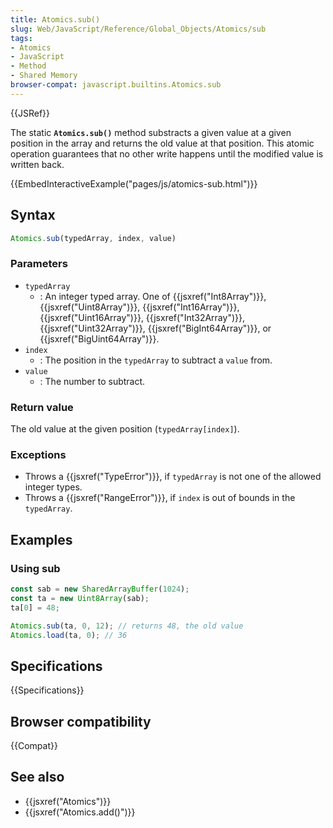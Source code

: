 ```yaml
---
title: Atomics.sub()
slug: Web/JavaScript/Reference/Global_Objects/Atomics/sub
tags:
- Atomics
- JavaScript
- Method
- Shared Memory
browser-compat: javascript.builtins.Atomics.sub
---
```

{{JSRef}}

The static **`Atomics.sub()`** method substracts a given value at a given
position in the array and returns the old value at that position. This atomic
operation guarantees that no other write happens until the modified value is
written back.

{{EmbedInteractiveExample("pages/js/atomics-sub.html")}}

## Syntax

```js
Atomics.sub(typedArray, index, value)
```

### Parameters

*   `typedArray`
    *   : An integer typed array. One of {{jsxref("Int8Array")}},
        {{jsxref("Uint8Array")}}, {{jsxref("Int16Array")}},
        {{jsxref("Uint16Array")}}, {{jsxref("Int32Array")}},
        {{jsxref("Uint32Array")}}, {{jsxref("BigInt64Array")}}, or
        {{jsxref("BigUint64Array")}}.
*   `index`
    *   : The position in the `typedArray` to subtract a `value` from.
*   `value`
    *   : The number to subtract.

### Return value

The old value at the given position (`typedArray[index]`).

### Exceptions

*   Throws a {{jsxref("TypeError")}}, if `typedArray` is not one of the
    allowed integer types.
*   Throws a {{jsxref("RangeError")}}, if `index` is out of bounds in the
    `typedArray`.

## Examples

### Using sub

```js
const sab = new SharedArrayBuffer(1024);
const ta = new Uint8Array(sab);
ta[0] = 48;

Atomics.sub(ta, 0, 12); // returns 48, the old value
Atomics.load(ta, 0); // 36
```

## Specifications

{{Specifications}}

## Browser compatibility

{{Compat}}

## See also

*   {{jsxref("Atomics")}}
*   {{jsxref("Atomics.add()")}}
